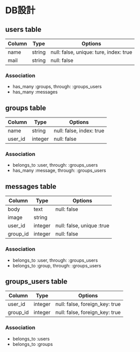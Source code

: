 # DB設計

## users table

|Column|Type|Options|
|------|----|-------|
|name|string|null: false, unique: ture, index: true|
|mail|string|null: false|

### Association
- has_many :groups, through: :groups_users
- has_many :messages

## groups table 

|Column|Type|Options|
|------|----|-------|
|name|string|null: false, index: true|
|user_id|integer|null: false|

### Association
- belongs_to :user, through: :groups_users
- has_many :message, through: :groups_users

## messages table
|Column|Type|Options|
|------|----|-------|
|body|text|null: false|
|image|string|
|user_id|integer|null: false, unique :true|
|group_id|integer|null: false|

### Association
- belongs_to :user, through: :groups_users
- belongs_to :group, through: :groups_users

## groups_users table
|Column|Type|Options|
|------|----|-------|
|user_id|integer|null: false, foreign_key: true|
|group_id|integer|null: false, foreign_key: true|

### Association
- belongs_to :users
- belongs_to :groups